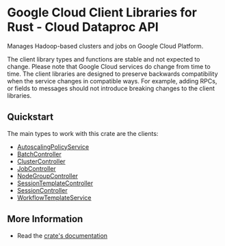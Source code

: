 # Google Cloud Client Libraries for Rust - Cloud Dataproc API

<!-- Code generated by sidekick. DO NOT EDIT. -->


Manages Hadoop-based clusters and jobs on Google Cloud Platform.

The client library types and functions are stable and not expected to change.
Please note that Google Cloud services do change from time to time. The client
libraries are designed to preserve backwards compatibility when the service
changes in compatible ways. For example, adding RPCs, or fields to messages
should not introduce breaking changes to the client libraries.

## Quickstart

The main types to work with this crate are the clients:

- [AutoscalingPolicyService]
- [BatchController]
- [ClusterController]
- [JobController]
- [NodeGroupController]
- [SessionTemplateController]
- [SessionController]
- [WorkflowTemplateService]

## More Information

- Read the [crate's documentation](https://docs.rs/google-cloud-dataproc-v1/latest/google-cloud-dataproc-v1)

[AutoscalingPolicyService]: https://docs.rs/google-cloud-dataproc-v1/latest/google_cloud_dataproc_v1/client/struct.AutoscalingPolicyService.html
[BatchController]: https://docs.rs/google-cloud-dataproc-v1/latest/google_cloud_dataproc_v1/client/struct.BatchController.html
[ClusterController]: https://docs.rs/google-cloud-dataproc-v1/latest/google_cloud_dataproc_v1/client/struct.ClusterController.html
[JobController]: https://docs.rs/google-cloud-dataproc-v1/latest/google_cloud_dataproc_v1/client/struct.JobController.html
[NodeGroupController]: https://docs.rs/google-cloud-dataproc-v1/latest/google_cloud_dataproc_v1/client/struct.NodeGroupController.html
[SessionTemplateController]: https://docs.rs/google-cloud-dataproc-v1/latest/google_cloud_dataproc_v1/client/struct.SessionTemplateController.html
[SessionController]: https://docs.rs/google-cloud-dataproc-v1/latest/google_cloud_dataproc_v1/client/struct.SessionController.html
[WorkflowTemplateService]: https://docs.rs/google-cloud-dataproc-v1/latest/google_cloud_dataproc_v1/client/struct.WorkflowTemplateService.html
